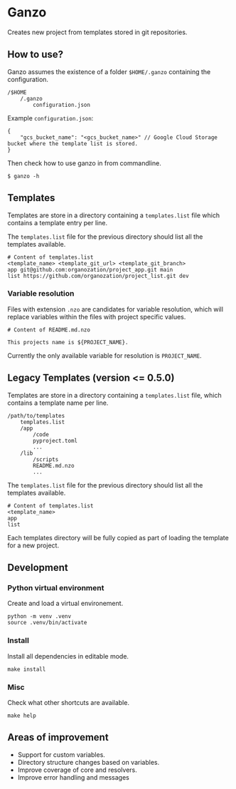 # Ganzo

Creates new project from templates stored in git repositories.

## How to use?

Ganzo assumes the existence of a folder `$HOME/.ganzo` containing the configuration.

```
/$HOME
    /.ganzo
        configuration.json
```

Example `configuration.json`:

```
{
    "gcs_bucket_name": "<gcs_bucket_name>" // Google Cloud Storage bucket where the template list is stored.
}
```

Then check how to use ganzo in from commandline.

```
$ ganzo -h
```

## Templates

Templates are store in a directory containing a `templates.list` file which contains a template entry per line.

The `templates.list` file for the previous directory should list all the templates available.

```
# Content of templates.list
<template_name> <template_git_url> <template_git_branch>
app git@github.com:organozation/project_app.git main
list https://github.com/organozation/project_list.git dev
```

### Variable resolution

Files with extension `.nzo` are candidates for variable resolution,
which will replace variables within the files with project specific values.

```
# Content of README.md.nzo

This projects name is ${PROJECT_NAME}.
```

Currently the only available variable for resolution is `PROJECT_NAME`.


## Legacy Templates (version <= 0.5.0)

Templates are store in a directory containing a `templates.list` file,
which contains a template name per line.

```
/path/to/templates
    templates.list
    /app
        /code
        pyproject.toml
        ...
    /lib
        /scripts
        README.md.nzo
        ...
```

The `templates.list` file for the previous directory should list all the templates available.

```
# Content of templates.list
<template_name>
app
list
```

Each templates directory will be fully copied as part of loading the template for a new project.

## Development

### Python virtual environment

Create and load a virtual environement.

```
python -m venv .venv
source .venv/bin/activate
```

### Install

Install all dependencies in editable mode.

```
make install
```

### Misc

Check what other shortcuts are available.

```
make help
```

## Areas of improvement

- Support for custom variables.
- Directory structure changes based on variables.
- Improve coverage of core and resolvers.
- Improve error handling and messages
